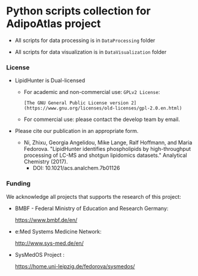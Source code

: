 # Python scripts collection for AdipoAtlas project

- All scripts for data processing is in `DataProcessing` folder

- All scripts for data visualization is in `DataVisualization` folder





### License

+ LipidHunter is Dual-licensed  
  
  * For academic and non-commercial use: `GPLv2 License`:   
    
        [The GNU General Public License version 2](https://www.gnu.org/licenses/old-licenses/gpl-2.0.en.html)  
  
  * For commercial use: please contact the develop team by email.  

+ Please cite our publication in an appropriate form.   
  
  * Ni, Zhixu, Georgia Angelidou, Mike Lange, Ralf Hoffmann, and Maria Fedorova. "LipidHunter identifies phospholipids by high-throughput processing of LC-MS and shotgun lipidomics datasets." Analytical Chemistry (2017).  
    - DOI: 10.1021/acs.analchem.7b01126  

### 

### Funding

We acknowledge all projects that supports the research of this project:  

+ BMBF - Federal Ministry of Education and Research Germany:  
  
    https://www.bmbf.de/en/  

+ e:Med Systems Medicine Network:  
  
    http://www.sys-med.de/en/  

+ SysMedOS Project :   
  
    https://home.uni-leipzig.de/fedorova/sysmedos/
